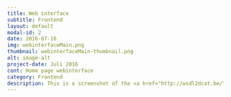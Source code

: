 ```yaml
---
title: Web interface
subtitle: Frontend
layout: default
modal-id: 2
date: 2016-07-16
img: webinterfaceMain.png
thumbnail: webinterfaceMain-thumbnail.png
alt: image-alt
project-date: Juli 2016
cont: Home page webinterface
category: Frontend
description: This is a screenshot of the <a href="http://wsdl2dcat.be/" target="_blank">web interface</a>. In purple you have the search field where you can search between catalog, dataset and distribution. In red you have the details of the result and with the help button you can start the tutorial. This link brings you to our web interface http://wsdl2dcat.be/.
---
```

